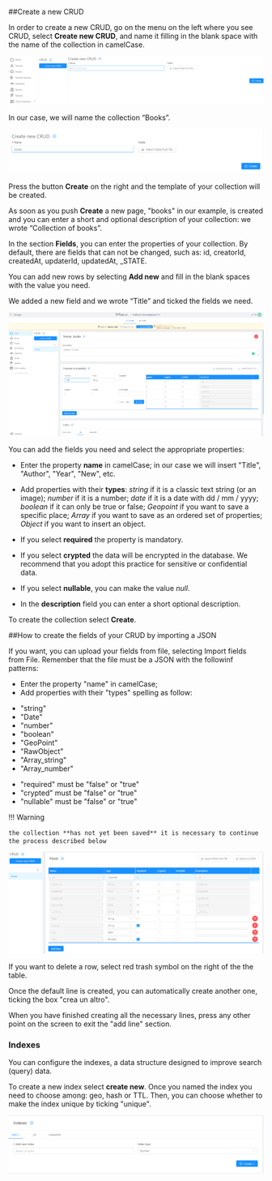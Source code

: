 ##Create a new CRUD

In order to create a new CRUD, go on the menu on the left where you see CRUD, select **Create new CRUD**, and name it filling in the blank space with the name of the collection in camelCase.

![Crea-collezione](img/crea-crud.png)

In our case, we will name the collection “Books”.


![Crea-collezione-riga-titolo](img/books.png)

Press the button **Create** on the right and the template of your collection will be created.


As soon as you push **Create** a new page, "books" in our example, is created and you can enter a short and optional description of your collection: we wrote “Collection of books”.


In the section **Fields**, you can enter the properties of your collection. 
By default, there are fields that can not be changed, such as: id, creatorId, createdAt, updaterId, updatedAt, _STATE.

You can add new rows by selecting **Add new** and fill in the blank spaces with the value you need. 

We added a new field and we wrote “Title” and ticked the fields we need.


![Crea-collezione-riga-titolo](img/crud-add-line.png)


You can add the fields you need and select the appropriate properties:

* Enter the property **name** in camelCase; in our case we will insert "Title", "Author", "Year", "New", etc.

* Add properties with their **types**: *string* if it is a classic text string (or an image); *number* if it is a number; *date* if it is a date with dd / mm / yyyy; *boolean* if it can only be true or false; *Geopoint* if you want to save a specific place; *Array* if you want to save as an ordered set of properties; *Object* if you want to insert an object.

* If you select **required** the property is mandatory.

* If you select **crypted** the data will be encrypted in the database. We recommend that you adopt this practice for sensitive or confidential data.

* If you select **nullable**, you can make the value *null*.

* In the **description** field you can enter a short optional description.

To create the collection select **Create**.


##How to create the fields of your CRUD by importing a JSON

If you want, you can upload your fields from file, selecting Import fields from File. Remember that the file must be a JSON with the followinf patterns: 

* Enter the property "name" in camelCase;
* Add properties with their "types" spelling as follow: 
- "string"
- "Date"
- "number"
- "boolean"
- "GeoPoint"
- "RawObject"
- "Array_string"
- "Array_number"
* "required" must be "false" or "true"
* "crypted" must be "false" or "true"
* "nullable" must be "false" or "true"




!!! Warning

    the collection **has not yet been saved** it is necessary to continue the process described below

![tabella_prop](img/tabella-cestino.png)


If you want to delete a row, select red trash symbol on the right of the the table.

Once the default line is created, you can automatically create another one, ticking the box "crea un altro".

When you have finished creating all the necessary lines, press any other point on the screen to exit the "add line" section.


### Indexes
You can configure the indexes, a data structure designed to improve search (query) data.

To create a new index select **create new**.
Once you named the index you need to choose among: geo, hash or TTL. Then, you can choose whether to make the index unique by ticking "unique".

![Indice](img/indexes.png)
